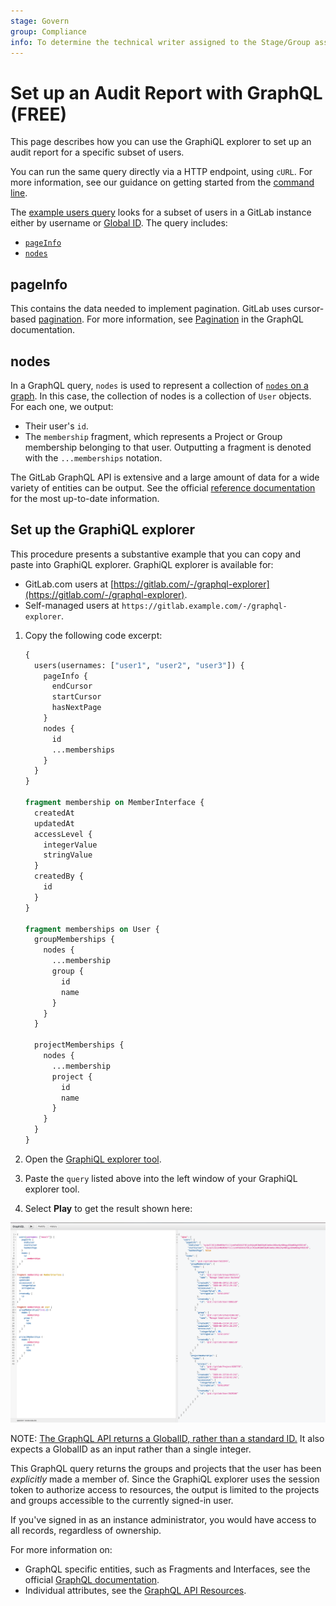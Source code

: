 ```yaml
---
stage: Govern
group: Compliance
info: To determine the technical writer assigned to the Stage/Group associated with this page, see https://about.gitlab.com/handbook/engineering/ux/technical-writing/#assignments
---
```


# Set up an Audit Report with GraphQL **(FREE)**

This page describes how you can use the GraphiQL explorer to set up an audit report
for a specific subset of users.

You can run the same query directly via a HTTP endpoint, using `cURL`. For more information, see our
guidance on getting started from the [command line](getting_started.md#command-line).

The [example users query](#set-up-the-graphiql-explorer) looks for a subset of users in
a GitLab instance either by username or
[Global ID](../../development/api_graphql_styleguide.md#global-ids).
The query includes:

- [`pageInfo`](#pageinfo)
- [`nodes`](#nodes)

## pageInfo

This contains the data needed to implement pagination. GitLab uses cursor-based
[pagination](getting_started.md#pagination). For more information, see
[Pagination](https://graphql.org/learn/pagination/) in the GraphQL documentation.

## nodes

In a GraphQL query, `nodes` is used to represent a collection of [`nodes` on a graph](https://en.wikipedia.org/wiki/Vertex_(graph_theory)).
In this case, the collection of nodes is a collection of `User` objects. For each one,
we output:

- Their user's `id`.
- The `membership` fragment, which represents a Project or Group membership belonging
  to that user. Outputting a fragment is denoted with the `...memberships` notation.

The GitLab GraphQL API is extensive and a large amount of data for a wide variety of entities can be output.
See the official [reference documentation](reference/index.md) for the most up-to-date information.

## Set up the GraphiQL explorer

This procedure presents a substantive example that you can copy and paste into GraphiQL
explorer. GraphiQL explorer is available for:

- GitLab.com users at [https://gitlab.com/-/graphql-explorer](https://gitlab.com/-/graphql-explorer).
- Self-managed users at `https://gitlab.example.com/-/graphql-explorer`.

1. Copy the following code excerpt:

   ```graphql
   {
     users(usernames: ["user1", "user2", "user3"]) {
       pageInfo {
         endCursor
         startCursor
         hasNextPage
       }
       nodes {
         id
         ...memberships
       }
     }
   }

   fragment membership on MemberInterface {
     createdAt
     updatedAt
     accessLevel {
       integerValue
       stringValue
     }
     createdBy {
       id
     }
   }

   fragment memberships on User {
     groupMemberships {
       nodes {
         ...membership
         group {
           id
           name
         }
       }
     }

     projectMemberships {
       nodes {
         ...membership
         project {
           id
           name
         }
       }
     }
   }
   ```

1. Open the [GraphiQL explorer tool](https://gitlab.com/-/graphql-explorer).
1. Paste the `query` listed above into the left window of your GraphiQL explorer tool.
1. Select **Play** to get the result shown here:

![GraphiQL explorer search for boards](img/user_query_example_v13_2.png)

NOTE:
[The GraphQL API returns a GlobalID, rather than a standard ID.](getting_started.md#queries-and-mutations) It also expects a GlobalID as an input rather than
a single integer.

This GraphQL query returns the groups and projects that the user has been *explicitly* made a member of.
Since the GraphiQL explorer uses the session token to authorize access to resources,
the output is limited to the projects and groups accessible to the currently signed-in user.

If you've signed in as an instance administrator, you would have access to all records, regardless of ownership.

For more information on:

- GraphQL specific entities, such as Fragments and Interfaces, see the official
  [GraphQL documentation](https://graphql.org/learn/).
- Individual attributes, see the [GraphQL API Resources](reference/index.md).
